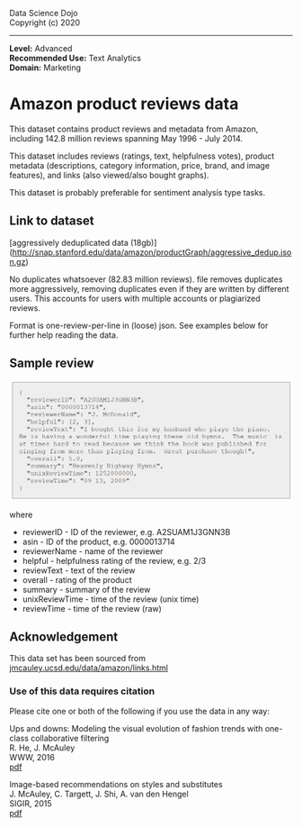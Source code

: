 Data Science Dojo <br/>
Copyright (c) 2020

---

**Level:** Advanced <br/>
**Recommended Use:** Text Analytics<br/>
**Domain:** Marketing<br/>

# Amazon product reviews data

This dataset contains product reviews and metadata from Amazon, including 142.8 million reviews spanning May 1996 - July 2014.

This dataset includes reviews (ratings, text, helpfulness votes), product metadata (descriptions, category information, price, brand, and image features), and links (also viewed/also bought graphs).

This dataset is probably preferable for sentiment analysis type tasks.


## Link to dataset
[aggressively deduplicated data (18gb)] (http://snap.stanford.edu/data/amazon/productGraph/aggressive_dedup.json.gz)

No duplicates whatsoever (82.83 million reviews). file removes duplicates more aggressively, removing duplicates even if they are written by different users. This accounts for users with multiple accounts or plagiarized reviews.

Format is one-review-per-line in (loose) json. See examples below for further help reading the data.

## Sample review <br/>
![](amazon_reviews_example.PNG)

where

- reviewerID - ID of the reviewer, e.g. A2SUAM1J3GNN3B
- asin - ID of the product, e.g. 0000013714
- reviewerName - name of the reviewer
- helpful - helpfulness rating of the review, e.g. 2/3
- reviewText - text of the review
- overall - rating of the product
- summary - summary of the review
- unixReviewTime - time of the review (unix time)
- reviewTime - time of the review (raw)


## Acknowledgement

This data set has been sourced from [jmcauley.ucsd.edu/data/amazon/links.html](http://jmcauley.ucsd.edu/data/amazon/links.html)

### Use of this data requires citation

Please cite one or both of the following if you use the data in any way:

Ups and downs: Modeling the visual evolution of fashion trends with one-class collaborative filtering <br/>
R. He, J. McAuley <br/>
WWW, 2016 <br/>
[pdf](http://cseweb.ucsd.edu/~jmcauley/pdfs/www16a.pdf)

Image-based recommendations on styles and substitutes <br/>
J. McAuley, C. Targett, J. Shi, A. van den Hengel <br/>
SIGIR, 2015 <br/>
[pdf](http://cseweb.ucsd.edu/~jmcauley/pdfs/sigir15.pdf)